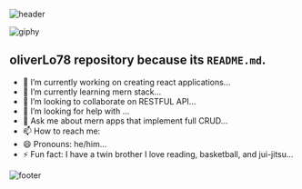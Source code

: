![header](https://capsule-render.vercel.app/api?type=rect&color=gradient&height=300&section=header&text=HiThereI'm%20Oliver👋&fontSize=70)

![giphy](https://user-images.githubusercontent.com/109435666/209471570-a4a0aa6a-b203-4f81-bc51-ab2aae3ca784.gif)

## oliverLo78 repository because its `README.md`.


- 🔭 I’m currently working on creating react applications...
- 🌱 I’m currently learning mern stack...
- 👯 I’m looking to collaborate on RESTFUL API...
- 🤔 I’m looking for help with ...
- 💬 Ask me about mern apps that implement full CRUD...
- 📫 How to reach me: 
- 😄 Pronouns: he/him...
- ⚡ Fun fact: I have a twin brother I love reading, basketball, and jui-jitsu...

![footer](https://capsule-render.vercel.app/api?type=rect&color=gradient&height=300&section=footer&text=%20&fontSize=90)
